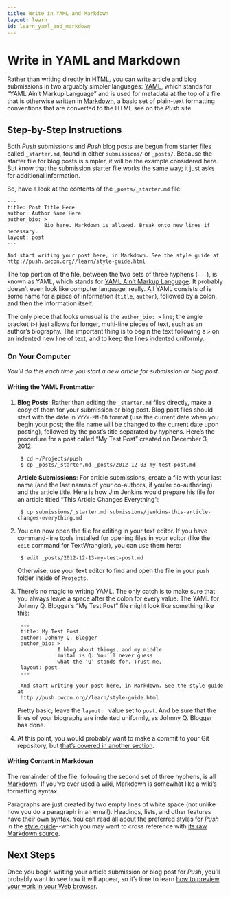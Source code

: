 ```yaml
---
title: Write in YAML and Markdown
layout: learn
id: learn_yaml_and_markdown
---
```


# Write in YAML and Markdown

Rather than writing directly in HTML, you can write article and blog submissions in two arguably
simpler languages: [YAML](http://www.yaml.org/), which stands for “YAML Ain’t Markup Language” and
is used for metadata at the top of a file that is otherwise written in
[Markdown](http://daringfireball.net/projects/markdown/syntax#overview), a basic set of plain-text
formatting conventions that are converted to the HTML see on the *Push* site.

## Step-by-Step Instructions

Both *Push* submissions and *Push* blog posts are begun from starter files called `_starter.md`,
found in either `submissions/` or `_posts/`. Because the starter file for blog posts is simpler, it
will be the example considered here. But know that the submission starter file works the same way;
it just asks for additional information.

So, have a look at the contents of the `_posts/_starter.md` file:

    ---
    title: Post Title Here
    author: Author Name Here
    author_bio: >
                Bio here. Markdown is allowed. Break onto new lines if necessary.
    layout: post
    ---

    And start writing your post here, in Markdown. See the style guide at
    http://push.cwcon.org//learn/style-guide.html

The top portion of the file, between the two sets of three hyphens (`---`), is known as YAML, which
stands for [YAML Ain’t Markup Language](http://www.yaml.org/). It probably doesn’t even look like
computer language, really. All YAML consists of is some name for a piece of information (`title`,
`author`), followed by a colon, and then the information itself.

The only piece that looks unusual is the `author_bio: >` line; the angle bracket (`>`) just allows
for longer, multi-line pieces of text, such as an author’s biography. The important thing is to
begin the text following a `>` on an indented new line of text, and to keep the lines indented
uniformly.

### On Your Computer
*You’ll do this each time you start a new article for submission or blog post.*

#### Writing the YAML Frontmatter

1. **Blog Posts**: Rather than editing the `_starter.md` files directly, make a copy of them for
   your submission or blog post. Blog post files should start with the date in `YYYY-MM-DD` format
   (use the current date when you begin your post; the file name will be changed to the current date
   upon posting), followed by the post’s title separated by hyphens. Here’s the procedure for a post
   called “My Test Post” created on December 3, 2012:

        $ cd ~/Projects/push
        $ cp _posts/_starter.md _posts/2012-12-03-my-test-post.md

   **Article Submissions**: For article submissions, create a file with your last name (and the last
   names of your co-authors, if you’re co-authoring) and the article title. Here is how Jim Jenkins
   would prepare his file for an article titled “This Article Changes Everything”:

        $ cp submissions/_starter.md submissions/jenkins-this-article-changes-everything.md

2. You can now open the file for editing in your text editor. If you have command-line tools
   installed for opening files in your editor (like the `edit` command for TextWrangler), you
   can use them here:

        $ edit _posts/2012-12-13-my-test-post.md

   Otherwise, use your text editor to find and open the file in your `push` folder inside of
   `Projects`.

3. There’s no magic to writing YAML. The only catch is to make sure that you always leave a space
   after the colon for every value. The YAML for Johnny Q. Blogger’s “My Test Post” file might look
   like something like this:

        ---
        title: My Test Post
        author: Johnny Q. Blogger
        author_bio: >
                    I blog about things, and my middle
                    inital is Q. You’ll never guess
                    what the ‘Q’ stands for. Trust me.
        layout: post
        ---

        And start writing your post here, in Markdown. See the style guide at
        http://push.cwcon.org//learn/style-guide.html

   Pretty basic; leave the `layout: ` value set to `post`. And be sure that the lines of your
   biography are indented uniformly, as Johnny Q. Blogger has done.

4. At this point, you would probably want to make a commit to your Git repository, but
   [that’s covered in another section](/learn/add-and-commit.html).

#### Writing Content in Markdown

The remainder of the file, following the second set of three hyphens, is all
[Markdown](http://daringfireball.net/projects/markdown/syntax). If you’ve ever used a wiki,
Markdown is somewhat like a wiki’s formatting syntax.

Paragraphs are just created by two empty lines of white space (not unlike how you do a paragraph
in an email). Headings, lists, and other features have their own syntax. You can read all about
the preferred styles for *Push* in the [style guide](//learn/style-guide.html)--which you may want to
cross reference with
[its raw Markdown source](https://raw.github.com/cwcon/push/master/style-guide.md).

## Next Steps

Once you begin writing your article submission or blog post for *Push*, you’ll probably want to
see how it will appear, so it’s time to learn
[how to preview your work in your Web browser](/learn/previewing-work.html).
